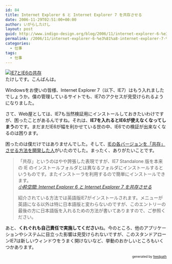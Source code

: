 ```yaml
---
id: 84
title: Internet Explorer 6 と Internet Explorer 7 を共存させる
date: 2006-11-29T02:51:00+00:00
author: いがらしたけし
layout: post
guid: http://www.indigo-design.org/blog/2006/11/internet-explorer-6-%e3%81%a8-internet-explorer-7-%e3%82%92%e5%85%b1%e5%ad%98%e3%81%95%e3%81%9b%e3%82%8b/
permalink: /2006/11/internet-explorer-6-%e3%81%a8-internet-explorer-7-%e3%82%92%e5%85%b1%e5%ad%98%e3%81%95%e3%81%9b%e3%82%8b/
categories:
  - 仕事
tags:
  - 仕事
---
```

<a href="http://blog-imgs-29.fc2.com/a/r/m/armadillo75/061128a.jpg" target="_blank"><img src="http://blog-imgs-29.fc2.com/a/r/m/armadillo75/061128as.jpg" alt="IE7とIE6の共存" border="0" /></a>  
たけしです。こんばんは。

Windowsをお使いの皆様、Internet Explorer 7（以下、IE7）はもう入れましたでしょうか。僕の管理しているサイトでも、IE7のアクセスが見受けられるようになりました。

さて、Web屋としては、IE7も当然検証用にインストールしておきたいわけですが、困ったことがあるんですね。それは、<span style="font-weight: bold">IE7を入れるとIE6が使えなくなってしまう</span>のです。まだまだIE6が幅を利かせている世の中、IE6での検証が出来なくなるのは困ります。

困ったのは僕だけではありませんでした。そして、[IEの各バージョンを「共存」させる方法を開発した人](http://tredosoft.com/IE7_standalone)がいたのでした。まったく、ありがたいことです。
  


> 「共存」というのはやや誇張した表現ですが、IE7 Standalone 版を本来の IE のインストールフォルダとは異なるフォルダにインストールするというものです。またインストーラを利用するので簡単にインストールできます。  
> <cite><a href="http://www.koikikukan.com/archives/2006/11/08-005050.php">小粋空間: Internet Explorer 6 と Internet Explorer 7 を共存させる</a></cite></p>
紹介されている方法では英語版IE7がインストールされます。メニューが英語になる以外は特に日本語版と変わらないのですが、このエントリーの最後の方に日本語版を入れるための方法が書いてありますので、ご参照ください。

あと、<span style="font-weight: bold">くれぐれも自己責任で実施してください</span>ね。今のところ、他のアプリケーションやシステムに目立った影響は見受けられないですが、このスタンドアローンIE7は新しいウィンドウをうまく開けないなど、挙動のおかしいところもいくつかあります。

<div style="text-align: right;font-size: 10px">
  &nbsp;&nbsp;<span>generated by <a href="http://feedpath.jp">feedpath</a></span>
</div>
